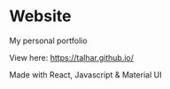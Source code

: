 # Website

My personal portfolio

View here: https://talhar.github.io/

Made with React, Javascript & Material UI

